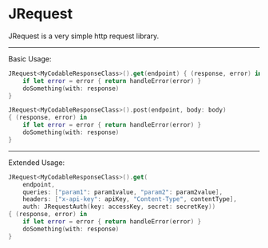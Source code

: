 # JRequest

JRequest is a very simple http request library.

---

Basic Usage:
```swift
JRequest<MyCodableResponseClass>().get(endpoint) { (response, error) in
	if let error = error { return handleError(error) }
	doSomething(with: response)
}
```
```swift
JRequest<MyCodableResponseClass>().post(endpoint, body: body) 
{ (response, error) in
	if let error = error { return handleError(error) }
	doSomething(with: response)
}
```

---

Extended Usage:

```swift
JRequest<MyCodableResponseClass>().get(
	endpoint,
	queries: ["param1": param1value, "param2": param2value],
	headers: ["x-api-key": apiKey, "Content-Type", contentType],
	auth: JRequestAuth(key: accessKey, secret: secretKey))
{ (response, error) in
	if let error = error { return handleError(error) }
	doSomething(with: response)
}
```
